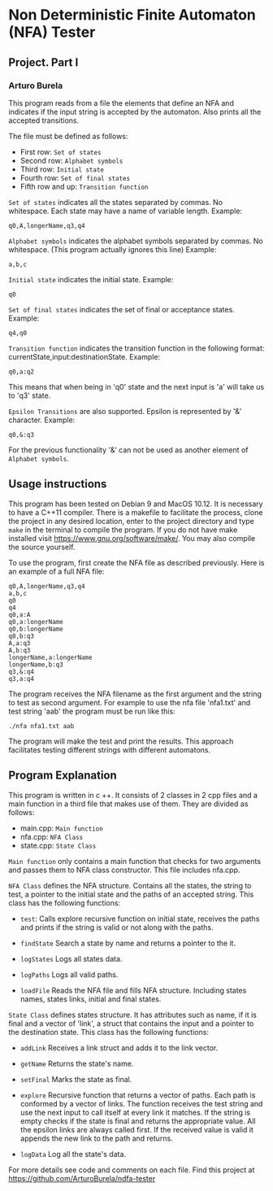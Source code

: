 # Non Deterministic Finite Automaton (NFA) Tester
## Project. Part I
### Arturo Burela

This program reads from a file the elements that define an NFA and indicates if the input string is accepted by the automaton. Also prints all the accepted transitions.

The file must be defined as follows:

* First row: `Set of states`
* Second row: `Alphabet symbols`
* Third row: `Initial state`
* Fourth row: `Set of final states`
* Fifth row and up: `Transition function`

`Set of states` indicates all the states separated by commas. No whitespace. Each state may have a name of variable length. Example:
```
q0,A,longerName,q3,q4
```
`Alphabet symbols` indicates the alphabet symbols separated by commas. No whitespace. (This program actually ignores this line) Example:
```
a,b,c
```
`Initial state` indicates the initial state. Example:
```
q0
```
`Set of final states` indicates the set of final or acceptance states. Example:
```
q4,q0
```
`Transition function` indicates the transition function in the following format: currentState,input:destinationState. Example:
```
q0,a:q2
```
This means that when being in 'q0' state and the next input is 'a' will take us to 'q3' state.

`Epsilon Transitions` are also supported. Epsilon is represented by '&' character. Example:
```
q0,&:q3
```
For the previous functionality '&' can not be used as another element of `Alphabet symbols`.
## Usage instructions

This program has been tested on Debian 9 and MacOS 10.12. It is necessary to have a C++11 compiler. There is a makefile to facilitate the process, clone the project in any desired location, enter to the project directory and type `make` in the terminal to compile the program. If you do not have make installed visit https://www.gnu.org/software/make/. You may also compile the source yourself.

To use the program, first create the NFA file as described previously. Here is an example of a full NFA file:
```
q0,A,longerName,q3,q4
a,b,c
q0
q4
q0,a:A
q0,a:longerName
q0,b:longerName
q0,b:q3
A,a:q3
A,b:q3
longerName,a:longerName
longerName,b:q3
q3,&:q4
q3,a:q4
```

The program receives the NFA filename as the first argument and the string to test as second argument. For example to use the nfa file 'nfa1.txt' and test string 'aab' the program must be run like this:
```
./nfa nfa1.txt aab
```
The program will make the test and print the results. This approach facilitates testing different strings with different automatons.

## Program Explanation

This program is written in c ++. It consists of 2 classes in 2 cpp files and a main function in a third file that makes use of them. They are divided as follows:

* main.cpp: `Main function`
* nfa.cpp: `NFA Class`
* state.cpp: `State Class`

`Main function` only contains a main function that checks for two arguments and passes them to NFA class constructor. This file includes nfa.cpp.

`NFA Class` defines the NFA structure. Contains all the states, the string to test, a pointer to the initial state and the paths of an accepted string. This class has the following functions:

* `test`: Calls explore recursive function on initial state, receives the paths and prints if the string is valid or not along with the paths.

* `findState` Search a state by name and returns a pointer to the it.

* `logStates` Logs all states data.

* `logPaths` Logs all valid paths.

* `loadFile` Reads the NFA file and fills NFA structure. Including states names, states links, initial and final states.

`State Class` defines states structure. It has attributes such as name, if it is final and a vector of 'link', a struct that contains the input and a pointer to the destination state. This class has the following functions:

* `addLink` Receives a link struct and adds it to the link vector.

* `getName` Returns the state's name.

* `setFinal` Marks the state as final.

* `explore` Recursive function that returns a vector of paths. Each path is conformed by a vector of links. The function receives the test string and use the next input to call itself at every link it matches. If the string is empty checks if the state is final and returns the appropriate value. All the epsilon links are always called first. If the received value is valid it appends the new link to the path and returns.

* `logData` Log all the state's data.

For more details see code and comments on each file. Find this project at https://github.com/ArturoBurela/ndfa-tester
